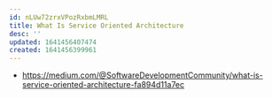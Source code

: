 ```yaml
---
id: nLUw72zrxVPozRxbmLMRL
title: What Is Service Oriented Architecture
desc: ''
updated: 1641456407474
created: 1641456399961
---
```


- <https://medium.com/@SoftwareDevelopmentCommunity/what-is-service-oriented-architecture-fa894d11a7ec>
